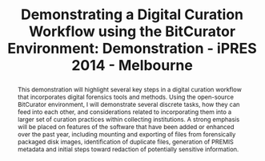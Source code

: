 ---
abstract: ' This demonstration will highlight several key steps in a digital curation
  workflow that incorporates digital forensics tools and methods. Using the open-source
  BitCurator environment, I will demonstrate several discrete tasks, how they can
  feed into each other, and considerations related to incorporating them into a larger
  set of curation practices within collecting institutions. A strong emphasis will
  be placed on features of the software that have been added or enhanced over the
  past year, including mounting and exporting of files from forensically packaged
  disk images, identification of duplicate files, generation of PREMIS metadata and
  initial steps toward redaction of potentially sensitive information.'
creators:
- Lee, Christopher
date: null
document_url: https://services.phaidra.univie.ac.at/api/object/o:378717/download
grand_parent: iPRES
institutions: []
keywords:
- forensics
- preservation
- dfxml
- metadata
- privacy
- collections
- acquisition
landing_page_url: https://phaidra.univie.ac.at/o:378717
language: eng
layout: publication
license: CC BY-NC-SA 3.0 AT
notes_url: null
parent: iPRES 2014
presentation_url: null
size: 140743
source_name: iPRES
title: 'Demonstrating a Digital Curation Workflow using the BitCurator Environment:
  Demonstration - iPRES 2014 - Melbourne'
type: paper
year: 2014
---